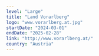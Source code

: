 ```yaml
---
level: "Large"
title: "Land Vorarlberg"
logo: "www.vorarlberg.at.jpg"
startDate: "2024-03-01"
endDate: "2025-02-28"
link: "http://www.vorarlberg.at/"
country: "Austria"
---
```

